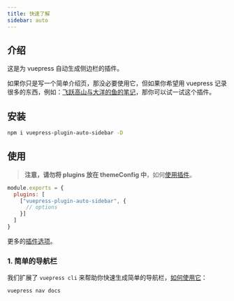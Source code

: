 ```yaml
---
title: 快速了解
sidebar: auto
---
```


## 介绍

这是为 vuepress 自动生成侧边栏的插件。

如果你只是写一个简单介绍页，那没必要使用它，但如果你希望用 vuepress 记录很多的东西，例如：[飞跃高山与大洋的鱼的笔记](https://docs.shanyuhai.top/)，那你可以试一试这个插件。



## 安装

```bash
npm i vuepress-plugin-auto-sidebar -D
```



## 使用

> **注意，请勿将 plugins 放在 themeConfig 中**，如何[使用插件](https://vuepress.vuejs.org/zh/plugin/using-a-plugin.html)。

```js
module.exports = {
  plugins: [
    ["vuepress-plugin-auto-sidebar", {
      // options
    }]
  ]
}
```

更多的[插件选项](/zh/features/plugin-options.html)。



### 1. 简单的导航栏

我们扩展了 `vuepress cli` 来帮助你快速生成简单的导航栏，[如何使用它](/zh/features/plugin-options.html#nav-导航栏)：

```bash
vuepress nav docs
```